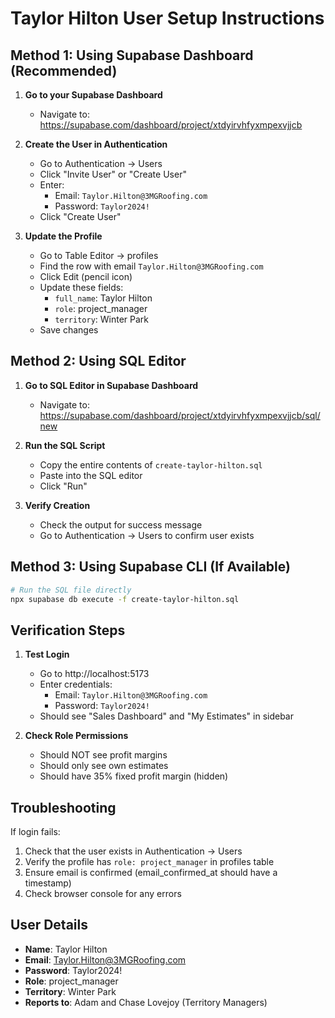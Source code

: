 # Taylor Hilton User Setup Instructions

## Method 1: Using Supabase Dashboard (Recommended)

1. **Go to your Supabase Dashboard**
   - Navigate to: https://supabase.com/dashboard/project/xtdyirvhfyxmpexvjjcb

2. **Create the User in Authentication**
   - Go to Authentication → Users
   - Click "Invite User" or "Create User"
   - Enter:
     - Email: `Taylor.Hilton@3MGRoofing.com`
     - Password: `Taylor2024!`
   - Click "Create User"

3. **Update the Profile**
   - Go to Table Editor → profiles
   - Find the row with email `Taylor.Hilton@3MGRoofing.com`
   - Click Edit (pencil icon)
   - Update these fields:
     - `full_name`: Taylor Hilton
     - `role`: project_manager
     - `territory`: Winter Park
   - Save changes

## Method 2: Using SQL Editor

1. **Go to SQL Editor in Supabase Dashboard**
   - Navigate to: https://supabase.com/dashboard/project/xtdyirvhfyxmpexvjjcb/sql/new

2. **Run the SQL Script**
   - Copy the entire contents of `create-taylor-hilton.sql`
   - Paste into the SQL editor
   - Click "Run"

3. **Verify Creation**
   - Check the output for success message
   - Go to Authentication → Users to confirm user exists

## Method 3: Using Supabase CLI (If Available)

```bash
# Run the SQL file directly
npx supabase db execute -f create-taylor-hilton.sql
```

## Verification Steps

1. **Test Login**
   - Go to http://localhost:5173
   - Enter credentials:
     - Email: `Taylor.Hilton@3MGRoofing.com`
     - Password: `Taylor2024!`
   - Should see "Sales Dashboard" and "My Estimates" in sidebar

2. **Check Role Permissions**
   - Should NOT see profit margins
   - Should only see own estimates
   - Should have 35% fixed profit margin (hidden)

## Troubleshooting

If login fails:
1. Check that the user exists in Authentication → Users
2. Verify the profile has `role: project_manager` in profiles table
3. Ensure email is confirmed (email_confirmed_at should have a timestamp)
4. Check browser console for any errors

## User Details

- **Name**: Taylor Hilton
- **Email**: Taylor.Hilton@3MGRoofing.com
- **Password**: Taylor2024!
- **Role**: project_manager
- **Territory**: Winter Park
- **Reports to**: Adam and Chase Lovejoy (Territory Managers) 